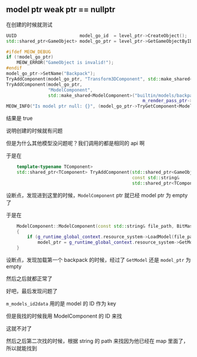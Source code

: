 ## model ptr weak ptr == nullptr

在创建的时候就测试

```cpp
UUID                        model_go_id  = level_ptr->CreateObject();
std::shared_ptr<GameObject> model_go_ptr = level_ptr->GetGameObjectByID(model_go_id).lock();

#ifdef MEOW_DEBUG
if (!model_go_ptr)
    MEOW_ERROR("GameObject is invalid!");
#endif
model_go_ptr->SetName("Backpack");
TryAddComponent(model_go_ptr, "Transform3DComponent", std::make_shared<Transform3DComponent>());
TryAddComponent(model_go_ptr,
                "ModelComponent",
                std::make_shared<ModelComponent>("builtin/models/backpack/backpack.obj",
                                                    m_render_pass_ptr->input_vertex_attributes));
MEOW_INFO("Is model ptr null: {}", (model_go_ptr->TryGetComponent<ModelComponent>("ModelComponent"))->model_ptr.lock() == nullptr);
```

结果是 true

说明创建的时候就有问题

但是为什么其他模型没问题呢？我们调用的都是相同的 api 啊

于是在

```cpp
    template<typename TComponent>
    std::shared_ptr<TComponent> TryAddComponent(std::shared_ptr<GameObject> gameobject,
                                                const std::string&          component_type_name,
                                                std::shared_ptr<TComponent> component_ptr)
```

设断点，发现进到这里的时候，`ModelComponent` ptr 就已经 model ptr 为 empty 了

于是在

```cpp
    ModelComponent::ModelComponent(const std::string& file_path, BitMask<VertexAttributeBit> attributes)
    {
        if (g_runtime_global_context.resource_system->LoadModel(file_path, attributes, uuid))
            model_ptr = g_runtime_global_context.resource_system->GetModel(uuid);
    }
```

设断点，发现加载第一个 backpack 的时候，经过了 `GetModel` 还是 `model_ptr` 为 empty

然后之后就都正常了

好吧，最后发现问题了

`m_models_id2data` 用的是 model 的 ID 作为 key

但是我找的时候我用 ModelComponent 的 ID 来找

这就不对了

然后之后第二次找的时候，根据 string 的 path 来找因为他已经在 map 里面了，所以就能找到